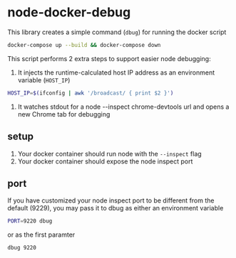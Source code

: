 # node-docker-debug

This library creates a simple command (`dbug`) for running the docker script

```sh
docker-compose up --build && docker-compose down
```

This script performs 2 extra steps to support easier node debugging:

1. It injects the runtime-calculated host IP address as an environment variable (`HOST_IP`)
  ```sh
HOST_IP=$(ifconfig | awk '/broadcast/ { print $2 }')
```

1. It watches stdout for a node --inspect chrome-devtools url and opens a new Chrome tab for debugging

## setup

1. Your docker container should run node with the `--inspect` flag
1. Your docker container should expose the node inspect port

## port

If you have customized your node inspect port to be different from the default (9229), you may pass it to dbug as either an environment variable

```sh
PORT=9220 dbug
```

or as the first paramter

```sh
dbug 9220
```
